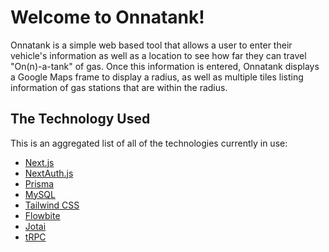 # Welcome to Onnatank!

Onnatank is a simple web based tool that allows a user to enter their vehicle's information as well as a location to see how far they can travel "On(n)-a-tank" of gas. Once this information is entered, Onnatank displays a Google Maps frame to display a radius, as well as multiple tiles listing information of gas stations that are within the radius.

## The Technology Used

This is an aggregated list of all of the technologies currently in use:

- [Next.js](https://nextjs.org)
- [NextAuth.js](https://next-auth.js.org)
- [Prisma](https://prisma.io)
- [MySQL](https://www.mysql.com)
- [Tailwind CSS](https://tailwindcss.com)
- [Flowbite](https://flowbite.com)
- [Jotai](https://jotai.com)
- [tRPC](https://trpc.io)
